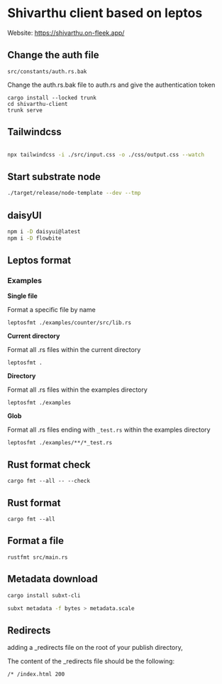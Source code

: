 # Shivarthu client based on leptos

Website: <https://shivarthu.on-fleek.app/>

## Change the auth file

`src/constants/auth.rs.bak`

Change the auth.rs.bak file to auth.rs and give the authentication token

```
cargo install --locked trunk
cd shivarthu-client
trunk serve
```

## Tailwindcss

```bash

npx tailwindcss -i ./src/input.css -o ./css/output.css --watch

```
## Start substrate node
```bash
./target/release/node-template --dev --tmp
```

## daisyUI

```bash
npm i -D daisyui@latest
npm i -D flowbite
```

## Leptos format

### Examples

**Single file**

Format a specific file by name

`leptosfmt ./examples/counter/src/lib.rs`

**Current directory**

Format all .rs files within the current directory

`leptosfmt .`

**Directory**

Format all .rs files within the examples directory

`leptosfmt ./examples`

**Glob**

Format all .rs files ending with `_test.rs` within the examples directory

`leptosfmt ./examples/**/*_test.rs`

## Rust format check

`cargo fmt --all -- --check`

## Rust format

`cargo fmt --all`

## Format a file

`rustfmt src/main.rs `

<!-- ## rpc call to substrate
## transaction
## storage call
## ipfs file upload -->

## Metadata download

```bash
cargo install subxt-cli
```

```bash
subxt metadata -f bytes > metadata.scale

```

## Redirects
adding a _redirects file on the root of your publish directory,

The content of the _redirects file should be the following:
```
/* /index.html 200
```


